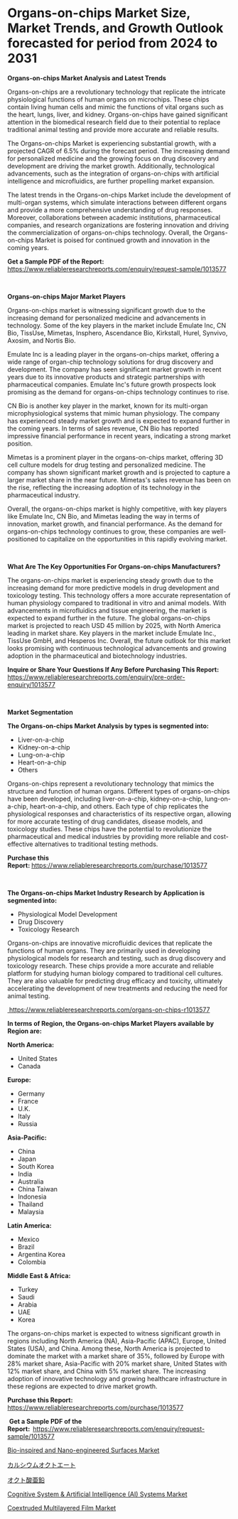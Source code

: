 <p><h1>Organs-on-chips Market Size, Market Trends, and Growth Outlook forecasted for period from 2024 to 2031</h1></p><p><strong>Organs-on-chips Market Analysis and Latest Trends</strong></p>
<p><p>Organs-on-chips are a revolutionary technology that replicate the intricate physiological functions of human organs on microchips. These chips contain living human cells and mimic the functions of vital organs such as the heart, lungs, liver, and kidney. Organs-on-chips have gained significant attention in the biomedical research field due to their potential to replace traditional animal testing and provide more accurate and reliable results.</p><p>The Organs-on-chips Market is experiencing substantial growth, with a projected CAGR of 6.5% during the forecast period. The increasing demand for personalized medicine and the growing focus on drug discovery and development are driving the market growth. Additionally, technological advancements, such as the integration of organs-on-chips with artificial intelligence and microfluidics, are further propelling market expansion.</p><p>The latest trends in the Organs-on-chips Market include the development of multi-organ systems, which simulate interactions between different organs and provide a more comprehensive understanding of drug responses. Moreover, collaborations between academic institutions, pharmaceutical companies, and research organizations are fostering innovation and driving the commercialization of organs-on-chips technology. Overall, the Organs-on-chips Market is poised for continued growth and innovation in the coming years.</p></p>
<p><strong>Get a Sample PDF of the Report:&nbsp;</strong> <a href="https://www.reliableresearchreports.com/enquiry/request-sample/1013577">https://www.reliableresearchreports.com/enquiry/request-sample/1013577</a></p>
<p>&nbsp;</p>
<p><strong>Organs-on-chips Major Market Players</strong></p>
<p><p>Organs-on-chips market is witnessing significant growth due to the increasing demand for personalized medicine and advancements in technology. Some of the key players in the market include Emulate Inc, CN Bio, TissUse, Mimetas, Insphero, Ascendance Bio, Kirkstall, Hurel, Synvivo, Axosim, and Nortis Bio.</p><p>Emulate Inc is a leading player in the organs-on-chips market, offering a wide range of organ-chip technology solutions for drug discovery and development. The company has seen significant market growth in recent years due to its innovative products and strategic partnerships with pharmaceutical companies. Emulate Inc's future growth prospects look promising as the demand for organs-on-chips technology continues to rise.</p><p>CN Bio is another key player in the market, known for its multi-organ microphysiological systems that mimic human physiology. The company has experienced steady market growth and is expected to expand further in the coming years. In terms of sales revenue, CN Bio has reported impressive financial performance in recent years, indicating a strong market position.</p><p>Mimetas is a prominent player in the organs-on-chips market, offering 3D cell culture models for drug testing and personalized medicine. The company has shown significant market growth and is projected to capture a larger market share in the near future. Mimetas's sales revenue has been on the rise, reflecting the increasing adoption of its technology in the pharmaceutical industry.</p><p>Overall, the organs-on-chips market is highly competitive, with key players like Emulate Inc, CN Bio, and Mimetas leading the way in terms of innovation, market growth, and financial performance. As the demand for organs-on-chips technology continues to grow, these companies are well-positioned to capitalize on the opportunities in this rapidly evolving market.</p></p>
<p>&nbsp;</p>
<p><strong>What Are The Key Opportunities For Organs-on-chips Manufacturers?</strong></p>
<p><p>The organs-on-chips market is experiencing steady growth due to the increasing demand for more predictive models in drug development and toxicology testing. This technology offers a more accurate representation of human physiology compared to traditional in vitro and animal models. With advancements in microfluidics and tissue engineering, the market is expected to expand further in the future. The global organs-on-chips market is projected to reach USD 45 million by 2025, with North America leading in market share. Key players in the market include Emulate Inc., TissUse GmbH, and Hesperos Inc. Overall, the future outlook for this market looks promising with continuous technological advancements and growing adoption in the pharmaceutical and biotechnology industries.</p></p>
<p><strong>Inquire or Share Your Questions If Any Before Purchasing This Report:</strong> <a href="https://www.reliableresearchreports.com/enquiry/pre-order-enquiry/1013577">https://www.reliableresearchreports.com/enquiry/pre-order-enquiry/1013577</a></p>
<p>&nbsp;</p>
<p><strong>Market Segmentation</strong></p>
<p><strong>The Organs-on-chips Market Analysis by types is segmented into:</strong></p>
<p><ul><li>Liver-on-a-chip</li><li>Kidney-on-a-chip</li><li>Lung-on-a-chip</li><li>Heart-on-a-chip</li><li>Others</li></ul></p>
<p><p>Organs-on-chips represent a revolutionary technology that mimics the structure and function of human organs. Different types of organs-on-chips have been developed, including liver-on-a-chip, kidney-on-a-chip, lung-on-a-chip, heart-on-a-chip, and others. Each type of chip replicates the physiological responses and characteristics of its respective organ, allowing for more accurate testing of drug candidates, disease models, and toxicology studies. These chips have the potential to revolutionize the pharmaceutical and medical industries by providing more reliable and cost-effective alternatives to traditional testing methods.</p></p>
<p><strong>Purchase this Report:&nbsp;</strong><a href="https://www.reliableresearchreports.com/purchase/1013577">https://www.reliableresearchreports.com/purchase/1013577</a></p>
<p>&nbsp;</p>
<p><strong>The Organs-on-chips Market Industry Research by Application is segmented into:</strong></p>
<p><ul><li>Physiological Model Development</li><li>Drug Discovery</li><li>Toxicology Research</li></ul></p>
<p><p>Organs-on-chips are innovative microfluidic devices that replicate the functions of human organs. They are primarily used in developing physiological models for research and testing, such as drug discovery and toxicology research. These chips provide a more accurate and reliable platform for studying human biology compared to traditional cell cultures. They are also valuable for predicting drug efficacy and toxicity, ultimately accelerating the development of new treatments and reducing the need for animal testing.</p></p>
<p><a href="https://www.reliableresearchreports.com/organs-on-chips-r1013577">&nbsp;https://www.reliableresearchreports.com/organs-on-chips-r1013577</a></p>
<p><strong>In terms of Region, the Organs-on-chips Market Players available by Region are:</strong></p>
<p>
    <p> <strong> North America: </strong>
        <ul>
            <li>United States</li>
            <li>Canada</li>
        </ul>
        </p> 
    <p> <strong> Europe: </strong>
        <ul>
            <li>Germany</li>
            <li>France</li>
            <li>U.K.</li>
            <li>Italy</li>
            <li>Russia</li>
        </ul>
        </p> 
    <p> <strong> Asia-Pacific: </strong>
        <ul>
            <li>China</li>
            <li>Japan</li>
            <li>South Korea</li>
            <li>India</li>
            <li>Australia</li>
            <li>China Taiwan</li>
            <li>Indonesia</li>
            <li>Thailand</li>
            <li>Malaysia</li>
        </ul>
        </p> 
    <p> <strong> Latin America: </strong>
        <ul>
            <li>Mexico</li>
            <li>Brazil</li>
            <li>Argentina Korea</li>
            <li>Colombia</li>
        </ul>
        </p> 
    <p> <strong> Middle East & Africa: </strong>
        <ul>
            <li>Turkey</li>
            <li>Saudi</li>
            <li>Arabia</li>
            <li>UAE</li>
            <li>Korea</li>
        </ul>
    </p>
    </p>
<p><p>The organs-on-chips market is expected to witness significant growth in regions including North America (NA), Asia-Pacific (APAC), Europe, United States (USA), and China. Among these, North America is projected to dominate the market with a market share of 35%, followed by Europe with 28% market share, Asia-Pacific with 20% market share, United States with 12% market share, and China with 5% market share. The increasing adoption of innovative technology and growing healthcare infrastructure in these regions are expected to drive market growth.</p></p>
<p><strong>Purchase this Report: </strong><a href="https://www.reliableresearchreports.com/purchase/1013577">https://www.reliableresearchreports.com/purchase/1013577</a></p>
<p>&nbsp;<strong>Get a Sample PDF of the Report:&nbsp;&nbsp;</strong><a href="https://www.reliableresearchreports.com/enquiry/request-sample/1013577">https://www.reliableresearchreports.com/enquiry/request-sample/1013577</a></p>
<p><strong></strong></p>
<p><p><a href="https://github.com/jaidynmorantestelletmjzya/Market-Research-Report-List-2/blob/main/bio-inspired-and-nano-engineered-surfaces-market.md">Bio-inspired and Nano-engineered Surfaces Market</a></p><p><a href="https://github.com/alyle7648/Market-Research-Report-List-1/blob/main/269176552489.md">カルシウムオクトエート</a></p><p><a href="https://github.com/leigh4852023/Market-Research-Report-List-1/blob/main/464265452490.md">オクト酸亜鉛</a></p><p><a href="https://github.com/ruddyyedelwadw/Market-Research-Report-List-2/blob/main/cognitive-system-artificial-intelligence-ai-systems-market.md">Cognitive System & Artificial Intelligence (AI) Systems Market</a></p><p><a href="https://issuu.com/reportprime-2/docs/coextruded-multilayered-film-market-size-2030.pptx">Coextruded Multilayered Film Market</a></p></p>